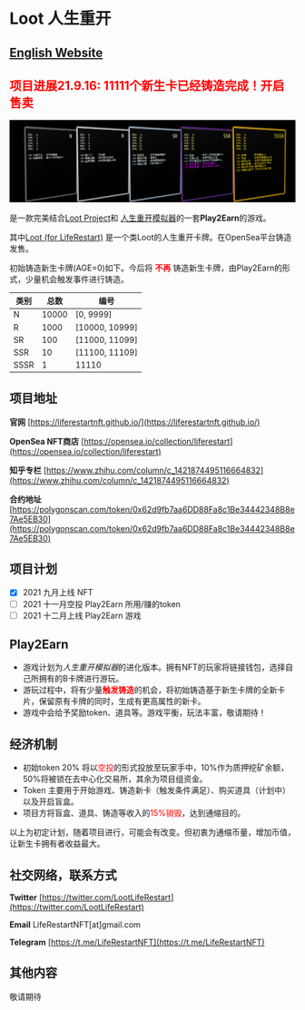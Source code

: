 # Loot 人生重开

## [English Website](https://liferestartnft.github.io/)

<h2><span style="color:red">项目进展21.9.16: <b>11111</b>个新生卡已经铸造完成！开启售卖</span></h2>

![background](bg.png)


是一款完美结合[Loot Project](https://opensea.io/collection/lootproject)和 [人生重开模拟器](http://liferestart.syaro.io/view/)的一套**Play2Earn**的游戏。

其中[Loot (for LifeRestart)](https://opensea.io/collection/liferestart) 是一个类Loot的人生重开卡牌。在OpenSea平台铸造发售。

初始铸造新生卡牌(AGE=0)如下。今后将 <span style="color:red">**不再**</span> 铸造新生卡牌，由Play2Earn的形式，少量机会触发事件进行铸造。


| 类别  |总数 | 编号 |
| --- | ----- | ----|
| N  | 10000  | [0, 9999]
| R  | 1000  | [10000, 10999]
| SR | 100  | [11000, 11099]
| SSR| 10 |  [11100, 11109]
|SSSR| 1 | 11110|


## 项目地址
**官网** [https://liferestartnft.github.io/](https://liferestartnft.github.io/)

**OpenSea NFT商店** [https://opensea.io/collection/liferestart](https://opensea.io/collection/liferestart)

**知乎专栏** [https://www.zhihu.com/column/c_1421874495116664832](https://www.zhihu.com/column/c_1421874495116664832)

**合约地址** [https://polygonscan.com/token/0x62d9fb7aa6DD88Fa8c1Be34442348B8e7Ae5EB30](https://polygonscan.com/token/0x62d9fb7aa6DD88Fa8c1Be34442348B8e7Ae5EB30)


## 项目计划

- [x] 2021 九月上线 NFT
- [ ] 2021 十一月空投 Play2Earn 所用/赚的token
- [ ] 2021 十二月上线 Play2Earn 游戏

## Play2Earn

* 游戏计划为*人生重开模拟器*的进化版本。拥有NFT的玩家将链接钱包，选择自己所拥有的B卡牌进行游玩。
* 游玩过程中，将有少量<span style="color:red">**触发铸造**</span>的机会，将初始铸造基于新生卡牌的全新卡片，保留原有卡牌的同时，生成有更高属性的新卡。
* 游戏中会给予奖励token、道具等。游戏平衡，玩法丰富，敬请期待！

## 经济机制

* 初始token 20% 将以<span style="color:red">空投</span>的形式投放至玩家手中，10%作为质押挖矿余额，50%将被锁在去中心化交易所，其余为项目组资金。
* Token 主要用于开始游戏、铸造新卡（触发条件满足）、购买道具（计划中）以及开启盲盒。
* 项目方将盲盒、道具、铸造等收入的<span style="color:red">15%销毁</span>，达到通缩目的。

以上为初定计划，随着项目进行，可能会有改变。但初衷为通缩币量，增加币值，让新生卡拥有者收益最大。

## 社交网络，联系方式

**Twitter** [https://twitter.com/LootLifeRestart](https://twitter.com/LootLifeRestart)

**Email** LifeRestartNFT[at]gmail.com

**Telegram** [https://t.me/LifeRestartNFT](https://t.me/LifeRestartNFT)

## 其他内容
敬请期待
